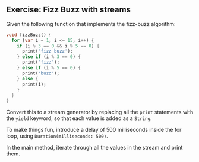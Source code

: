 ## Exercise: Fizz Buzz with streams

Given the following function that implements the fizz-buzz algorithm:

```dart
void fizzBuzz() {
  for (var i = 1; i <= 15; i++) {
    if (i % 3 == 0 && i % 5 == 0) {
      print('fizz buzz');
    } else if (i % 3 == 0) {
      print('fizz');
    } else if (i % 5 == 0) {
      print('buzz');
    } else {
      print(i);
    }
  }
}
```

Convert this to a stream generator by replacing all the `print` statements with the `yield` keyword, so that each value is added as a `String`.

To make things fun, introduce a delay of 500 milliseconds inside the for loop, using `Duration(milliseconds: 500)`.

In the main method, iterate through all the values in the stream and print them.

